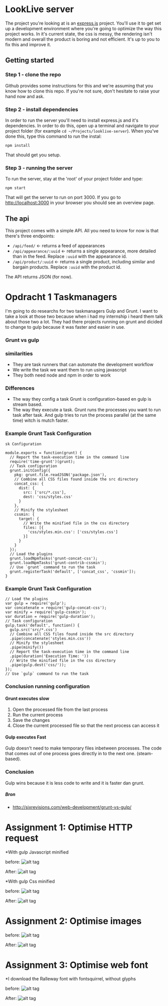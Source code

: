 # LookLive server

The project you're looking at is an [express.js](http://expressjs.com) project. You'll use it to get set up a development environment where you're
going to optimize the way this project works. In it's current state, the css is messy, the rendering isn't modern and
overall the product is boring and not efficient. It's up to you to fix this and improve it.

## Getting started

### Step 1 - clone the repo
Github provides some instructions for this and we're assuming that you know how to clone this repo. If you're not sure,
don't hesitate to raise your hand now and ask.

### Step 2 - install dependencies
In order to run the server you'll need to install express.js and it's dependencies. In order to do this, open up a 
terminal and navigate to your project folder (for example `cd ~/Projects/looklive-server`). When you've done this, type
this command to run the instal:

```
npm install
```

That should get you setup.

### Step 3 - running the server
To run the server, stay at the 'root' of your project folder and type:

```
npm start
```

That will get the server to run on port 3000. If you go to [http://localhost:3000](http://localhost:3000) in your browser
you should see an overview page.

## The api

This project comes with a simple API. All you need to know for now is that there's three endpoints:

* `/api/feed/` <- returns a feed of appearances
* `/api/appearance/:uuid` <- returns a single appearance, more detailed than in the feed. Replace `:uuid` with the 
appearance id.
* `/api/product/:uuid` <- returns a single product, including similar and bargain products. Replace `:uuid` with the 
product id.

The API returns JSON (for now).

# Opdracht 1 Taskmanagers
I'm going to do researchs for two taskmanagers Gulp and Grunt. I want to take a look at those two because when i had my internship i heard them talk about those two a lot. They had there projects running on grunt and dicided to change to gulp because it was faster and easier in use. 

### Grunt vs gulp

### similarities
* They are task runners that can automate the development workflow
* We write the task we want them to run using javascript
* They both need node and npm in order to work


### Differences
* The way they config a task Grunt is configuration-based en gulp is stream based. 
* The way they execute a task. Grunt runs the processes you want to run task after task. And gulp tries to run the process parallel (at the same time) witch is mutch faster.

### Example Grunt Task Configuration 

```
sk Configuration

module.exports = function(grunt) {
  // Report the task-execution time in the command line
  require('time-grunt')(grunt);
  // Task configuration
  grunt.initConfig({
    pkg: grunt.file.readJSON('package.json'),
    // Combine all CSS files found inside the src directory
    concat_css: {
      dist: {
        src: ['src/*.css'],
        dest: 'css/styles.css'
      }
    },
    // Minify the stylesheet
    cssmin: {
      target: {
        // Write the minified file in the css directory
        files: [{
          'css/styles.min.css': ['css/styles.css']
        }]
      }
    }
  });
  // Load the plugins
  grunt.loadNpmTasks('grunt-concat-css');
  grunt.loadNpmTasks('grunt-contrib-cssmin');
  // Use `grunt` command to run the task
  grunt.registerTask('default', ['concat_css', 'cssmin']);
}
```

### Example Grunt Task Configuration
```
// Load the plugins
var gulp = require('gulp');
var concatenate = require('gulp-concat-css');
var minify = require('gulp-cssmin');
var duration = require('gulp-duration');
// Task configuration
gulp.task('default', function() {
  gulp.src('src/*.css')
  // Combine all CSS files found inside the src directory
  .pipe(concatenate('styles.min.css'))
  // Minify the stylesheet
  .pipe(minify())
  // Report the task-execution time in the command line
  .pipe(duration('Execution Time: '))
  // Write the minified file in the css directory
  .pipe(gulp.dest('css/'));
});
// Use `gulp` command to run the task
```

### Conclusion running configuration

#### Grunt executes slow
1. Open the processed file from the last process
2. Run the current process
3. Save the changes
4. Close the current processed file so that the next process can access it


#### Gulp executes Fast
Gulp doesn't need to make temporary files inbetween processes. The code that comes out of one process goes directly in to the next one. (steam-based).

### Conclusion 
Gulp wins because it is less code to write and it is faster dan grunt. 

##### Bron
* http://sixrevisions.com/web-development/grunt-vs-gulp/


# Assignment 1: Optimise HTTP request
*With gulp Javascript minified

before: 
![alt tag](../screenshots/1_original_842ms.png)

After: 
![alt tag](../screenshots/1_original_842ms.png)

*With gulp Css minified

before: 
![alt tag](../screenshots/1_original_842ms.png)

After: 
![alt tag](../screenshots/1_original_842ms.png)

# Assignment 2: Optimise images
before:
![alt tag](../screenshots/1_original_842ms.png)

After:
![alt tag](../screenshots/1_original_842ms.png)

# Assignment 3: Optimise web font
*I download the Ralleway font with fontsquirrel, without glyphs

before:
![alt tag](../screenshots/1_original_842ms.png)

After:
![alt tag](../screenshots/1_original_842ms.png)
